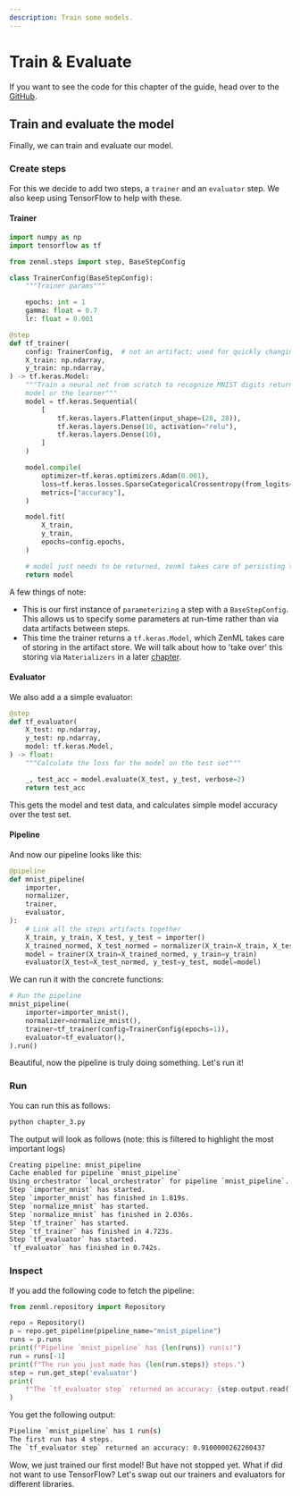 ```yaml
---
description: Train some models.
---
```


# Train & Evaluate

If you want to see the code for this chapter of the guide, head over to the 
[GitHub](https://github.com/zenml-io/zenml/blob/main/examples/functional_api/chapter_3.py).

## Train and evaluate the model

Finally, we can train and evaluate our model.

### Create steps

For this we decide to add two steps, a `trainer` and an `evaluator` step. We also keep using TensorFlow to help 
with these.

#### Trainer

```python
import numpy as np
import tensorflow as tf

from zenml.steps import step, BaseStepConfig

class TrainerConfig(BaseStepConfig):
    """Trainer params"""

    epochs: int = 1
    gamma: float = 0.7
    lr: float = 0.001

@step
def tf_trainer(
    config: TrainerConfig,  # not an artifact; used for quickly changing params in runs
    X_train: np.ndarray,
    y_train: np.ndarray,
) -> tf.keras.Model:
    """Train a neural net from scratch to recognize MNIST digits return our
    model or the learner"""
    model = tf.keras.Sequential(
        [
            tf.keras.layers.Flatten(input_shape=(28, 28)),
            tf.keras.layers.Dense(10, activation="relu"),
            tf.keras.layers.Dense(10),
        ]
    )

    model.compile(
        optimizer=tf.keras.optimizers.Adam(0.001),
        loss=tf.keras.losses.SparseCategoricalCrossentropy(from_logits=True),
        metrics=["accuracy"],
    )

    model.fit(
        X_train,
        y_train,
        epochs=config.epochs,
    )

    # model just needs to be returned, zenml takes care of persisting the model 
    return model
```

A few things of note:

* This is our first instance of `parameterizing` a step with a `BaseStepConfig`. This allows us to specify some 
parameters at run-time rather than via data artifacts between steps.
* This time the trainer returns a `tf.keras.Model`, which ZenML takes care of storing in the artifact store. We will 
talk about how to 'take over' this storing via `Materializers` in a later [chapter](materialize-artifacts.md).

#### Evaluator

We also add a a simple evaluator:

```python
@step
def tf_evaluator(
    X_test: np.ndarray,
    y_test: np.ndarray,
    model: tf.keras.Model,
) -> float:
    """Calculate the loss for the model on the test set"""

    _, test_acc = model.evaluate(X_test, y_test, verbose=2)
    return test_acc
```

This gets the model and test data, and calculates simple model accuracy over the test set.

#### Pipeline

And now our pipeline looks like this:

```python
@pipeline
def mnist_pipeline(
    importer,
    normalizer,
    trainer,
    evaluator,
):
    # Link all the steps artifacts together
    X_train, y_train, X_test, y_test = importer()
    X_trained_normed, X_test_normed = normalizer(X_train=X_train, X_test=X_test)
    model = trainer(X_train=X_trained_normed, y_train=y_train)
    evaluator(X_test=X_test_normed, y_test=y_test, model=model)
```

We can run it with the concrete functions:

```python
# Run the pipeline
mnist_pipeline(
    importer=importer_mnist(),
    normalizer=normalize_mnist(),
    trainer=tf_trainer(config=TrainerConfig(epochs=1)),
    evaluator=tf_evaluator(),
).run()
```

Beautiful, now the pipeline is truly doing something. Let's run it!

### Run

You can run this as follows:

```python
python chapter_3.py
```

The output will look as follows (note: this is filtered to highlight the most important logs)

```bash
Creating pipeline: mnist_pipeline
Cache enabled for pipeline `mnist_pipeline`
Using orchestrator `local_orchestrator` for pipeline `mnist_pipeline`. Running pipeline..
Step `importer_mnist` has started.
Step `importer_mnist` has finished in 1.819s.
Step `normalize_mnist` has started.
Step `normalize_mnist` has finished in 2.036s.
Step `tf_trainer` has started.
Step `tf_trainer` has finished in 4.723s.
Step `tf_evaluator` has started.
`tf_evaluator` has finished in 0.742s.
```

### Inspect

If you add the following code to fetch the pipeline:

```python
from zenml.repository import Repository

repo = Repository()
p = repo.get_pipeline(pipeline_name="mnist_pipeline")
runs = p.runs
print(f"Pipeline `mnist_pipeline` has {len(runs)} run(s)")
run = runs[-1]
print(f"The run you just made has {len(run.steps)} steps.")
step = run.get_step('evaluator')
print(
    f"The `tf_evaluator step` returned an accuracy: {step.output.read()}"
)
```

You get the following output:

```bash
Pipeline `mnist_pipeline` has 1 run(s)
The first run has 4 steps.
The `tf_evaluator step` returned an accuracy: 0.9100000262260437
```

Wow, we just trained our first model! But have not stopped yet. What if did not want to use TensorFlow? Let's swap 
out our trainers and evaluators for different libraries.
